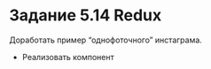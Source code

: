 # Задание 5.14 Redux

Доработать пример “однофоточного” инстаграма.

- Реализовать компонент <Title/>, который будет являться подписью к фото, скелет компонента уже в репозитории.
- Компонент содержит input, строчное выражение введенное в него, должно попасть в redux, побуквенно, пройти весь цикл и вернуться обратно в компонент и отображаться внутри компонента.
- Организовать этот функционал по подобию примера с урока.

<aside>
📢 Рекомендуется для исключения ошибок и излишней загруженности основного вашего репозитория, скопировать репозиторий урока в отдельную директорию.

</aside>

<img src="https://user-images.githubusercontent.com/103576500/172776693-86130bab-ee76-46de-b9b9-e4158a21bd69.gif" width="666"  />
